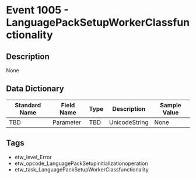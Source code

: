 # Event 1005 - LanguagePackSetupWorkerClassfunctionality

## Description
None

## Data Dictionary
|Standard Name|Field Name|Type|Description|Sample Value|
|---|---|---|---|---|
|TBD|Parameter|TBD|UnicodeString|None|None|

## Tags
* etw_level_Error
* etw_opcode_LanguagePackSetupinitializationoperation
* etw_task_LanguagePackSetupWorkerClassfunctionality